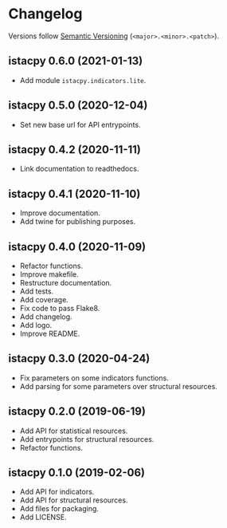 # Changelog

Versions follow [Semantic Versioning](https://semver.org/) (`<major>.<minor>.<patch>`).

## istacpy 0.6.0 (2021-01-13)

- Add module `istacpy.indicators.lite`.

## istacpy 0.5.0 (2020-12-04)

- Set new base url for API entrypoints.

## istacpy 0.4.2 (2020-11-11)

- Link documentation to readthedocs.

## istacpy 0.4.1 (2020-11-10)

- Improve documentation.
- Add twine for publishing purposes.

## istacpy 0.4.0 (2020-11-09)

- Refactor functions.
- Improve makefile.
- Restructure documentation.
- Add tests.
- Add coverage.
- Fix code to pass Flake8.
- Add changelog.
- Add logo.
- Improve README.

## istacpy 0.3.0 (2020-04-24)

- Fix parameters on some indicators functions.
- Add parsing for some parameters over structural resources.

## istacpy 0.2.0 (2019-06-19)

- Add API for statistical resources.
- Add entrypoints for structural resources.
- Refactor functions.

## istacpy 0.1.0 (2019-02-06)

- Add API for indicators.
- Add API for structural resources.
- Add files for packaging.
- Add LICENSE.

